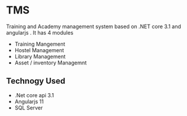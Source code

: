 # TMS
Training and Academy management system based on .NET core 3.1 and angularjs . It has 4 modules
- Training Mangement 
- Hostel Management
- Library Management
- Asset / inventory Managemnt

## Technogy Used
- .Net core api 3.1
- Angularjs 11
- SQL Server
